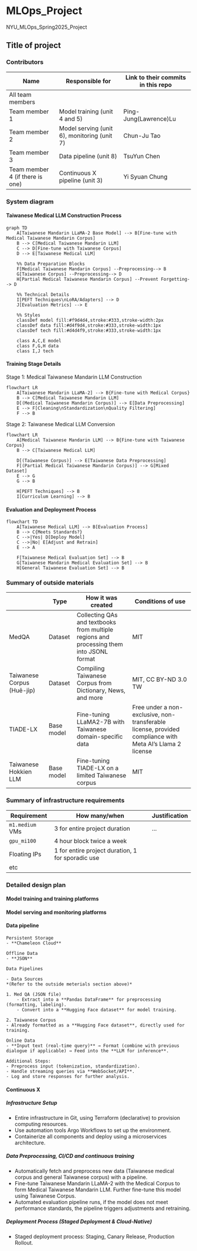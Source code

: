 # MLOps_Project
NYU_MLOps_Spring2025_Project

## Title of project

<!-- 
Discuss: Value proposition: Your will propose a machine learning system that can be 
used in an existing business or service. (You should not propose a system in which 
a new business or service would be developed around the machine learning system.) 
Describe the value proposition for the machine learning system. What’s the (non-ML) 
status quo used in the business or service? What business metric are you going to be 
judged on? (Note that the “service” does not have to be for general users; you can 
propose a system for a science problem, for example.)
-->

### Contributors

<!-- Table of contributors and their roles. 
First row: define responsibilities that are shared by the team. 
Then, each row after that is: name of contributor, their role, and in the third column, 
you will link to their contributions. If your project involves multiple repos, you will 
link to their contributions in all repos here. -->

| Name                            | Responsible for                             | Link to their commits in this repo |
|---------------------------------|---------------------------------------------|------------------------------------|
| All team members                |                                             |                                    |
| Team member 1                   | Model training (unit 4 and 5)               | Ping-Jung(Lawrence)Lu              |
| Team member 2                   | Model serving (unit 6), monitoring (unit 7) | Chun-Ju Tao                        |
| Team member 3                   | Data pipeline (unit 8)                      | TsuYun Chen                        |
| Team member 4 (if there is one) | Continuous X pipeline (unit 3)              | Yi Syuan Chung                     |



### System diagram

<!-- Overall digram of system. Doesn't need polish, does need to show all the pieces. 
Must include: all the hardware, all the containers/software platforms, all the models, 
all the data. -->

#### Taiwanese Medical LLM Construction Process
```mermaid
graph TD
    A[Taiwanese Mandarin LLaMA-2 Base Model] --> B[Fine-tune with Medical Taiwanese Mandarin Corpus]
    B --> C[Medical Taiwanese Mandarin LLM]
    C --> D[Fine-tune with Taiwanese Corpus]
    D --> E[Taiwanese Medical LLM]
    
    %% Data Preparation Blocks
    F[Medical Taiwanese Mandarin Corpus] --Preprocessing--> B
    G[Taiwanese Corpus] --Preprocessing--> D
    H[Partial Medical Taiwanese Mandarin Corpus] --Prevent Forgetting--> D
    
    %% Technical Details
    I[PEFT Techniques\nLoRA/Adapters] --> D
    J[Evaluation Metrics] --> E
    
    %% Styles
    classDef model fill:#f9d4d4,stroke:#333,stroke-width:2px
    classDef data fill:#d4f9d4,stroke:#333,stroke-width:1px
    classDef tech fill:#d4d4f9,stroke:#333,stroke-width:1px
    
    class A,C,E model
    class F,G,H data
    class I,J tech
```
#### Training Stage Details
Stage 1: Medical Taiwanese Mandarin LLM Construction
```mermaid
flowchart LR
    A[Taiwanese Mandarin LLaMA-2] --> B{Fine-tune with Medical Corpus}
    B --> C[Medical Taiwanese Mandarin LLM]
    D[(Medical Taiwanese Mandarin Corpus)] --> E[Data Preprocessing]
    E --> F[Cleaning\nStandardization\nQuality Filtering]
    F --> B
```
Stage 2: Taiwanese Medical LLM Conversion
```mermaid
flowchart LR
    A[Medical Taiwanese Mandarin LLM] --> B{Fine-tune with Taiwanese Corpus}
    B --> C[Taiwanese Medical LLM]
    
    D[(Taiwanese Corpus)] --> E[Taiwanese Data Preprocessing]
    F[(Partial Medical Taiwanese Mandarin Corpus)] --> G[Mixed Dataset]
    E --> G
    G --> B
    
    H[PEFT Techniques] --> B
    I[Curriculum Learning] --> B
```

#### Evaluation and Deployment Process

```mermaid
flowchart TD
    A[Taiwanese Medical LLM] --> B[Evaluation Process]
    B --> C{Meets Standards?}
    C -->|Yes| D[Deploy Model]
    C -->|No| E[Adjust and Retrain]
    E --> A
    
    F[Taiwanese Medical Evaluation Set] --> B
    G[Taiwanese Mandarin Medical Evaluation Set] --> B
    H[General Taiwanese Evaluation Set] --> B
```

### Summary of outside materials

<!-- In a table, a row for each dataset, foundation model. 
Name of data/model, conditions under which it was created (ideally with links/references), 
conditions under which it may be used. -->

|                             | Type       | How it was created                                                                       | Conditions of use                                                                                        |
|-----------------------------|------------|------------------------------------------------------------------------------------------|----------------------------------------------------------------------------------------------------------|
| MedQA                       | Dataset    | Collecting QAs and textbooks from multiple regions and processing them into JSONL format | MIT                                                                                                      |
| Taiwanese Corpus (Huē-ji̍p) | Dataset    | Compiling Taiwanese Corpus from Dictionary, News, and more                               | MIT, CC BY-ND 3.0 TW                                                                                     |
| TIADE-LX                    | Base model | Fine-tuning LLaMA2-7B with Taiwanese domain-specific data                                | Free under a non-exclusive, non-transferable license, provided compliance with Meta AI’s Llama 2 license |
| Taiwanese Hokkien LLM       | Base model | Fine-tuning TIADE-LX on a limited Taiwanese corpus                                       | MIT                                                                                                      |


### Summary of infrastructure requirements

<!-- Itemize all your anticipated requirements: What (`m1.medium` VM, `gpu_mi100`), 
how much/when, justification. Include compute, floating IPs, persistent storage. 
The table below shows an example, it is not a recommendation. -->

| Requirement     | How many/when                                     | Justification |
|-----------------|---------------------------------------------------|---------------|
| `m1.medium` VMs | 3 for entire project duration                     | ...           |
| `gpu_mi100`     | 4 hour block twice a week                         |               |
| Floating IPs    | 1 for entire project duration, 1 for sporadic use |               |
| etc             |                                                   |               |

### Detailed design plan

<!-- In each section, you should describe (1) your strategy, (2) the relevant parts of the 
diagram, (3) justification for your strategy, (4) relate back to lecture material, 
(5) include specific numbers. -->

#### Model training and training platforms

<!-- Make sure to clarify how you will satisfy the Unit 4 and Unit 5 requirements, 
and which optional "difficulty" points you are attempting. -->

#### Model serving and monitoring platforms

<!-- Make sure to clarify how you will satisfy the Unit 6 and Unit 7 requirements, 
and which optional "difficulty" points you are attempting. -->

#### Data pipeline

<!-- Make sure to clarify how you will satisfy the Unit 8 requirements,  and which 
optional "difficulty" points you are attempting. -->
    Persistent Storage  
    - **Chameleon Cloud**  

    Offline Data  
    - **JSON**  

    Data Pipelines  

    - Data Sources  
    *(Refer to the outside meterials section above)*  

    1. Med QA (JSON file)  
        - Extract into a **Pandas DataFrame** for preprocessing (formatting, labeling).  
        - Convert into a **Hugging Face dataset** for model training.  

    2. Taiwanese Corpus  
    - Already formatted as a **Hugging Face dataset**, directly used for training.  

    Online Data  
    - **Input text (real-time query)** → Format (combine with previous dialogue if applicable) → Feed into the **LLM for inference**.  

    Additional Steps:  
    - Preprocess input (tokenization, standardization).  
    - Handle streaming queries via **WebSocket/API**.  
    - Log and store responses for further analysis.  

#### Continuous X

##### Infrastructure Setup
- Entire infrastructure in Git, using Terraform (declarative) to provision computing resources.
- Use automation tools Argo Workflows to set up the environment.
- Containerize all components and deploy using a microservices architecture.
##### Data Preprocessing, CI/CD and continuous training 
- Automatically fetch and preprocess new data (Taiwanese medical corpus and general Taiwanese corpus) with a pipeline.
- Fine-tune Taiwanese Mandarin LLaMA-2 with the Medical Corpus to form Medical Taiwanese Mandarin LLM. Further fine-tune this model using Taiwanese Corpus.
- Automated evaluation pipeline runs, if the model does not meet performance standards, the pipeline triggers adjustments and retraining.
##### Deployment Process (Staged Deployment & Cloud-Native)
- Staged deployment process: Staging, Canary Release, Production Rollout.
